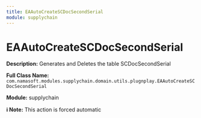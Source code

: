 ```yaml
---
title: EAAutoCreateSCDocSecondSerial
module: supplychain
---
```


# EAAutoCreateSCDocSecondSerial

**Description:** Generates and Deletes the table SCDocSecondSerial

**Full Class Name:** `com.namasoft.modules.supplychain.domain.utils.plugnplay.EAAutoCreateSCDocSecondSerial`

**Module:** supplychain

**ℹ️ Note:** This action is forced automatic


